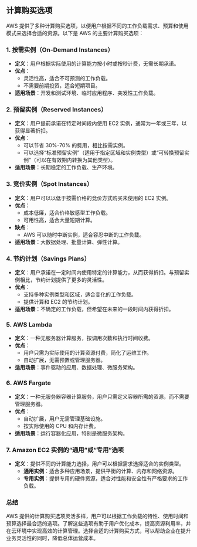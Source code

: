 ## 计算购买选项

AWS 提供了多种计算购买选项，以便用户根据不同的工作负载需求、预算和使用模式来选择合适的资源。以下是 AWS 的主要计算购买选项：

### 1. **按需实例（On-Demand Instances）**

- **定义**：用户根据实际使用的计算能力按小时或按秒计费，无需长期承诺。
- **优点**：
  - 灵活性高，适合不可预测的工作负载。
  - 不需要前期投资，适合短期项目。
- **适用场景**：开发和测试环境、临时应用程序、突发性工作负载。

### 2. **预留实例（Reserved Instances）**

- **定义**：用户提前承诺在特定时间段内使用 EC2 实例，通常为一年或三年，以获得显著折扣。
- **优点**：
  - 可以节省 30%-70% 的费用，相比按需实例。
  - 可以选择“标准预留实例”（适用于指定区域和实例类型）或“可转换预留实例”（可以在有效期内转换为其他类型）。
- **适用场景**：长期稳定的工作负载、生产环境。

### 3. **竞价实例（Spot Instances）**

- **定义**：用户可以以低于按需价格的竞价方式购买未使用的 EC2 实例。
- **优点**：
  - 成本低廉，适合价格敏感型工作负载。
  - 可用性高，适合大量短期计算。
- **缺点**：
  - AWS 可以随时中断实例，适合容忍中断的工作负载。
- **适用场景**：大数据处理、批量计算、弹性计算。

### 4. **节约计划（Savings Plans）**

- **定义**：用户承诺在一定时间内使用特定的计算能力，从而获得折扣。与预留实例相比，节约计划提供了更多的灵活性。
- **优点**：
  - 支持多种实例类型和区域，适合变化的工作负载。
  - 提供计算和 EC2 的节约计划。
- **适用场景**：不确定的工作负载，但希望在未来的一段时间内获得折扣。

### 5. **AWS Lambda**

- **定义**：一种无服务器计算服务，按调用次数和执行时间收费。
- **优点**：
  - 用户只需为实际使用的计算资源付费，简化了运维工作。
  - 自动扩展，无需预置或管理服务器。
- **适用场景**：事件驱动的应用、数据处理、微服务架构。

### 6. **AWS Fargate**

- **定义**：一种无服务器容器计算服务，用户只需定义容器所需的资源，而不需要管理服务器。
- **优点**：
  - 自动扩展，用户无需管理基础设施。
  - 按实际使用的 CPU 和内存计费。
- **适用场景**：运行容器化应用，特别是微服务架构。

### 7. **Amazon EC2 实例的“通用”或“专用”选项**

- **定义**：提供不同的计算能力选择，用户可以根据需求选择适合的实例类型。
  - **通用实例**：适合多种应用场景，提供平衡的计算、内存和网络资源。
  - **专用实例**：提供专用的硬件资源，适合对性能和安全性有严格要求的工作负载。
  
### 总结

AWS 提供的计算购买选项灵活多样，用户可以根据工作负载的特性、使用时间和预算选择最合适的选项。了解这些选项有助于用户优化成本，提高资源利用率，并在云环境中实现高效的计算管理。选择合适的计算购买方式，可以帮助企业在提升业务灵活性的同时，降低总体运营成本。